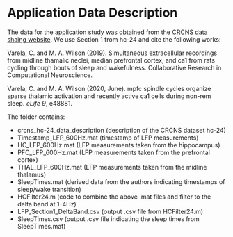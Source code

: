 # Application Data Description
The data for the application study was obtained from the [CRCNS data shaing website](https://crcns.org/data-sets). We use Section 1 from hc-24 and cite the following works:

Varela, C. and M. A. Wilson (2019). Simultaneous extracellular recordings from midline thamalic neclei, median prefrontal cortex, and ca1 from rats cycling through bouts of sleep and wakefulness. Collaborative Research in Computational Neuroscience.

Varela, C. and M. A. Wilson (2020, June). mpfc spindle cycles organize sparse thalamic activation and recently active ca1 cells during non-rem sleep. *eLife 9*, e48881.

The folder contains:
- crcns_hc-24_data_description (description of the CRCNS dataset hc-24)
- Timestamp_LFP_600Hz.mat (timestamp of LFP measurements)
- HC_LFP_600Hz.mat (LFP measurements taken from the hippocampus)
- PFC_LFP_600Hz.mat (LFP measurements taken from the prefrontal cortex)
- THAL_LFP_600Hz.mat (LFP measurements taken from the midline thalamus)
- SleepTimes.mat (derived data from the authors indicating timestamps of sleep/wake transition)
- HCFilter24.m (code to combine the above .mat files and filter to the delta band at 1-4Hz)
- LFP_Section1_DeltaBand.csv (output .csv file from HCFilter24.m)
- SleepTimes.csv (output .csv file indicating the sleep times from SleepTimes.mat)
